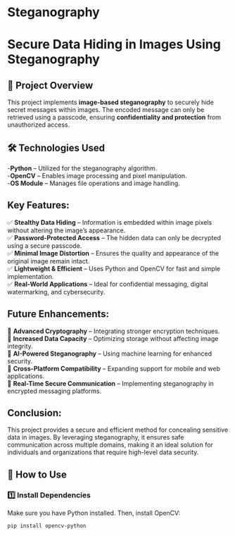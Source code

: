 # Steganography
# Secure Data Hiding in Images Using Steganography  

## 📌 Project Overview  
This project implements **image-based steganography** to securely hide secret messages within images. The encoded message can only be retrieved using a passcode, ensuring **confidentiality and protection** from unauthorized access.  

## 🛠️ Technologies Used  
-**Python** – Utilized for the steganography algorithm.<br>
-**OpenCV** – Enables image processing and pixel manipulation.<br>
-**OS Module** – Manages file operations and image handling.<br>

 ## Key Features:
✅ **Stealthy Data Hiding** – Information is embedded within image pixels without altering the image’s appearance.<br>
✅ **Password-Protected Access** – The hidden data can only be decrypted using a secure passcode.<br>
✅ **Minimal Image Distortion** – Ensures the quality and appearance of the original image remain intact.<br>
✅ **Lightweight & Efficient** – Uses Python and OpenCV for fast and simple implementation.<br>
✅ **Real-World Applications** – Ideal for confidential messaging, digital watermarking, and cybersecurity. <br>

 ## Future Enhancements:
🔹 **Advanced Cryptography** – Integrating stronger encryption techniques.<br>
🔹 **Increased Data Capacity** – Optimizing storage without affecting image integrity.<br>
🔹 **AI-Powered Steganography** – Using machine learning for enhanced security.<br>
🔹 **Cross-Platform Compatibility** – Expanding support for mobile and web applications.<br>
🔹 **Real-Time Secure Communication** – Implementing steganography in encrypted messaging platforms.<br>

## Conclusion:
This project provides a secure and efficient method for concealing sensitive data in images. By leveraging steganography, it ensures safe communication across multiple domains, making it an ideal solution for individuals and organizations that require high-level data security. 

## 🔧 How to Use  
### 1️⃣ Install Dependencies  
Make sure you have Python installed. Then, install OpenCV:  
```bash
pip install opencv-python
